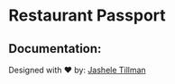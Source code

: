 # Restaurant Passport 

## Documentation:




Designed with ❤️ by: 
[Jashele Tillman](https://www.linkedin.com/in/jashelet/  "Jashele Tillman")
